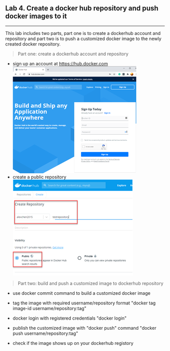 ## Lab 4. Create a docker hub repository and push docker images to it
___
This lab includes two parts, part one is to create a dockerhub account and repository and part two is to push a customized docker image to the newly created docker repository.

> Part one: create a dockerhub account and repository
* sign up an account at https://hub.docker.com
![Docker Hub](https://github.com/alexchenuw/devopslabs/blob/main/Lab-4/lab4-1.png)
* create a public repository
![Docker Repository](https://github.com/alexchenuw/devopslabs/blob/main/Lab-4/lab4-2.png)

> Part two: build and push a customized image to dockerhub repository

* use docker commit command to build a customized docker image

* tag the image with required username/repository format "docker tag image-id username/repository:tag"

* docker login with registered credentials "docker login"

* publish the customized image with "docker push" command "docker push username/repository:tag"

* check if the image shows up on your dockerhub registory
